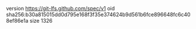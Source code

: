 version https://git-lfs.github.com/spec/v1
oid sha256:b30a815015dd0d795e168f3f35e374624b9d561b6fce896648fc6c408ef86e1a
size 1326
